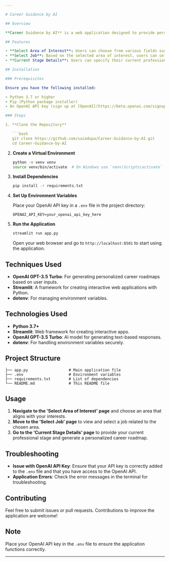```yaml
---

# Career Guidance by AI

## Overview

**Career Guidance by AI** is a web application designed to provide personalized career guidance based on users' areas of interest and current professional stages. The application uses OpenAI's GPT-3.5 Turbo model to generate customized career roadmaps and estimated timeframes for achieving career goals.

## Features

- **Select Area of Interest**: Users can choose from various fields such as Technology, Healthcare, Business, Education, Engineering, Finance, Creative Arts, Science, and Hospitality and Tourism.
- **Select Job**: Based on the selected area of interest, users can select from a list of suggested jobs.
- **Current Stage Details**: Users can specify their current professional stage and receive a personalized roadmap for reaching their desired job, including estimated timeframes.

## Installation

### Prerequisites

Ensure you have the following installed:

- Python 3.7 or higher
- Pip (Python package installer)
- An OpenAI API key (sign up at [OpenAI](https://beta.openai.com/signup/))

### Steps

1. **Clone the Repository**

   ```bash
   git clone https://github.com/saiadupa/Career-Guidance-by-AI.git
   cd Career-Guidance-by-AI
   ```

2. **Create a Virtual Environment**

   ```bash
   python -m venv venv
   source venv/bin/activate  # On Windows use `venv\Scripts\activate`
   ```

3. **Install Dependencies**

   ```bash
   pip install -r requirements.txt
   ```

4. **Set Up Environment Variables**

   Place your OpenAI API key in a `.env` file in the project directory:

   ```
   OPENAI_API_KEY=your_openai_api_key_here
   ```

5. **Run the Application**

   ```bash
   streamlit run app.py
   ```

   Open your web browser and go to `http://localhost:8501` to start using the application.

## Techniques Used

- **OpenAI GPT-3.5 Turbo**: For generating personalized career roadmaps based on user inputs.
- **Streamlit**: A framework for creating interactive web applications with Python.
- **dotenv**: For managing environment variables.

## Technologies Used

- **Python 3.7+**
- **Streamlit**: Web framework for creating interactive apps.
- **OpenAI GPT-3.5 Turbo**: AI model for generating text-based responses.
- **dotenv**: For handling environment variables securely.

## Project Structure

```
├── app.py                  # Main application file
├── .env                    # Environment variables
├── requirements.txt        # List of dependencies
└── README.md               # This README file
```

## Usage

1. **Navigate to the 'Select Area of Interest' page** and choose an area that aligns with your interests.
2. **Move to the 'Select Job' page** to view and select a job related to the chosen area.
3. **Go to the 'Current Stage Details' page** to provide your current professional stage and generate a personalized career roadmap.

## Troubleshooting

- **Issue with OpenAI API Key**: Ensure that your API key is correctly added to the `.env` file and that you have access to the OpenAI API.
- **Application Errors**: Check the error messages in the terminal for troubleshooting.

## Contributing

Feel free to submit issues or pull requests. Contributions to improve the application are welcome!

## Note

Place your OpenAI API key in the `.env` file to ensure the application functions correctly.

---
```


